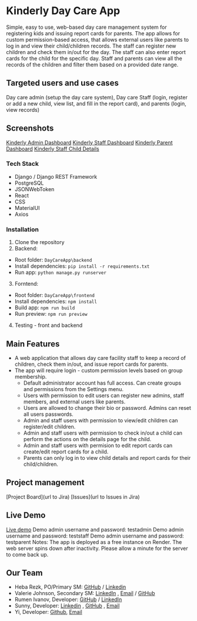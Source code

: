 # Kinderly Day Care App

Simple, easy to use, web-based day care management system for registering kids and issuing report cards for parents.
The app allows for custom permission-based access, that allows external users like parents to log in and view their child/children
records.
The staff can register new children and check them in/out for the day. The staff can also enter report cards for the child for the specific day.
Staff and parents can view all the records of the children and filter them based on a provided date range.

## Targeted users and use cases
Day care admin (setup the day care system), Day care Staff (login, register or add a new child, view list, and fill in the report card), and parents (login, view records)

## Screenshots
[Kinderly Admin Dashboard](/docs/DashboardAdmin.png)
[Kinderly Staff Dashboard](/docs/DashboardStaff.png)
[Kinderly Parent Dashboard](/docs/DashboardParent.png)
[Kinderly Staff Child Details](/docs/StaffChildDetails.png)

### Tech Stack
- Django / Django REST Framework
- PostgreSQL
- JSONWebToken
- React
- CSS
- MaterialUI
- Axios

### Installation

1. Clone the repository
2. Backend:
- Root folder: `DayCareApp\backend`
- Install dependencies: `pip install -r requirements.txt`
- Run app: `python manage.py runserver`
3. Forntend:
- Root folder: `DayCareApp\frontend`
- Install dependencies: `npm install`
- Build app: `npm run build`
- Run preview: `npm run preview`
4. Testing - front and backend

## Main Features

- A web application that allows day care facility staff to keep a record of children, check them in/out, and issue report cards for parents.
- The app will require login - custom permission levels based on group membership.
    - Default administrator account has full access. Can create groups and permissions from the Settings menu.
    - Users with permission to edit users can register new admins, staff members, and external users like parents.
    - Users are allowed to change their bio or password. Admins can reset all users passwords.
    - Admin and staff users with permission to view/edit children can register/edit children.
    - Admin and staff users with permission to check in/out a child can perform the actions on the details page for the child.
    - Admin and staff users with permision to edit report cards can create/edit report cards for a child.
    - Parents can only log in to view child details and report cards for their child/children.

## Project management

[Project Board](url to Jira)
[Issues](url to Issues in Jira)

## Live Demo
[Live demo](https://kinderly-frontend.onrender.com/)
Demo admin username and password: testadmin
Demo admin username and password: teststaff
Demo admin username and password: testparent
Notes: The app is deployed as a free instance on Render. The web server spins down after inactivity. Please allow a minute for the server to come back up.

## Our Team

- Heba Rezk, PO/Primary SM: [GitHub](https://github.com/hebarezk) / [Linkedin](https://www.linkedin.com/in/hebarezk/)
- Valerie Johnson, Secondary SM: [LinkedIn](https://www.linkedin/in/valeriemichellejohnson) , [Email](valeriejohnsonprofessional@gmail.com) / [GitHub](https://github.com/johnsonval)
- Rumen Ivanov, Developer: [GitHub](https://github.com/rumenji) / [LinkedIn](https://www.linkedin.com/in/rumen-ivanov-it/)
- Sunny, Developer: [Linkedin](https://www.linkedin.com/in/sunnymaster/) , [GitHub](https://github.com/Sunny-Master) , [Email](master.codeworks@gmail.com) 
- Yi, Developer: [Github](https://github.com/yi-lin-1234?tab=repositories), [Email](chinesejasonlin@gmail.com)
